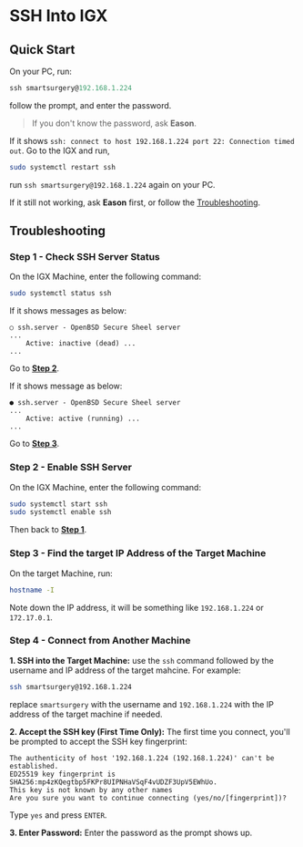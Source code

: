 # SSH Into IGX
## Quick Start
On your PC, run:
```powershell
ssh smartsurgery@192.168.1.224
```
follow the prompt, and enter the password. 

>If you don't know the password, ask **Eason**.

If it shows `ssh: connect to host 192.168.1.224 port 22: Connection timed out`. Go to the IGX and run,
```bash
sudo systemctl restart ssh
```
run `ssh smartsurgery@192.168.1.224` again on your PC.

If it still not working, ask **Eason** first, or follow the [Troubleshooting](#troubleshooting).

## Troubleshooting
### Step 1 - Check SSH Server Status
On the IGX Machine, enter the following command:
```bash
sudo systemctl status ssh
```
If it shows messages as below:
```
○ ssh.server - OpenBSD Secure Sheel server
...
    Active: inactive (dead) ...
...
```
Go to [**Step 2**](#step-2---enable-ssh-server).

If it shows message as below:
```
● ssh.server - OpenBSD Secure Sheel server
...
    Active: active (running) ...
...
```
Go to [**Step 3**](#step-3---find-the-target-ip-address-of-the-target-machine).
### Step 2 - Enable SSH Server
On the IGX Machine, enter the following command:
```bash
sudo systemctl start ssh
sudo systemctl enable ssh
```
Then back to [**Step 1**](#step-1---check-ssh-server-status).

### Step 3 - Find the target IP Address of the Target Machine
On the target Machine, run:
```bash
hostname -I
```
Note down the IP address, it will be something like `192.168.1.224` or `172.17.0.1`.

### Step 4 - Connect from Another Machine
**1. SSH into the Target Machine:**
use the `ssh` command followed by the username and IP address of the target mahcine. For example:
```bash
ssh smartsurgery@192.168.1.224
```
replace `smartsurgery` with the username and `192.168.1.224` with the IP address of the target machine if needed.

**2. Accept the SSH key (First Time Only):**
The first time you connect, you'll be prompted to accept the SSH key fingerprint:
```
The authenticity of host '192.168.1.224 (192.168.1.224)' can't be established.
ED25519 key fingerprint is SHA256:mp4zKQegtbp5FKPr8UIPNHaVSqF4vUDZF3UpV5EWhUo.
This key is not known by any other names
Are you sure you want to continue connecting (yes/no/[fingerprint])?
```
Type `yes` and press `ENTER`.

**3. Enter Password:**
Enter the password as the prompt shows up.
